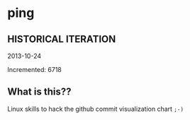 # ping

## HISTORICAL ITERATION
2013-10-24

Incremented: 6718

## What is this?? 
Linux skills to hack the github commit visualization chart `;-)`
